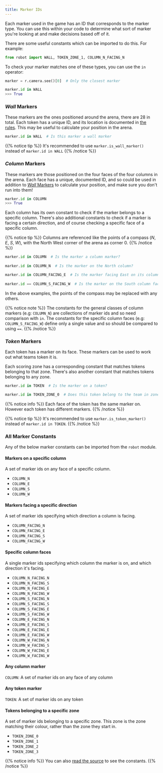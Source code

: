 ```yaml
---
title: Marker IDs
---
```


Each marker used in the game has an ID that corresponds to the marker type. You can use this within your code to determine what sort of marker you're looking at and make decisions based off of it.

There are some useful constants which can be imported to do this. For example:

```python
from robot import WALL, TOKEN_ZONE_1, COLUMN_N_FACING_N
```

To check your marker matches one of these types, you can use the `in` operator:

```python
marker = r.camera.see()[0]  # Only the closest marker

marker.id in WALL
>>> True 
```

### _Wall_ Markers
These markers are the ones positioned around the arena, there are 28 in total. Each token has a unique ID, and its location is documented in [the rules](/rules). This may be useful to calculate your position in the arena.

```python
marker.id in WALL  # Is this marker a wall marker
```

{{% notice tip %}}
It's recommended to use `marker.is_wall_marker()` instead of `marker.id in WALL`
{{% /notice %}}


### _Column_ Markers
These markers are those positioned on the four faces of the four columns in the arena. Each face has a unique, documented ID, and so could be used in addition to [_Wall_ Markers](#wall-markers) to calculate your position, and make sure you don't run into them!

```python
marker.id in COLUMN
>>> True
```

Each column has its own constant to check if the marker belongs to a specific column. There's also additional constants to check if a marker is facing a certain direction, and of course checking a specific face of a specific column.

{{% notice tip %}}
Columns are referenced like the points of a compass (_N_, _E_, _S_, _W_), with the North West corner of the arena as corner 0.
{{% /notice %}}

```python
marker.id in COLUMN  # Is the marker a column marker?
 
marker.id in COLUMN_N  # Is the marker on the North column? 

marker.id in COLUMN_FACING_E  # Is the marker facing East on its column?
 
marker.id == COLUMN_S_FACING_W  # Is the marker on the South column facing West?
```

In the above examples, the points of the compass may be replaced with any others. 

{{% notice note %}}
The constants for the general classes of column markers (e.g: `COLUMN_N`) are collections of marker ids and so need comparison with `in`. The constants for the specific column faces (e.g: `COLUMN_S_FACING_W`) define only a single value and so should be compared to using `==`.
{{% /notice %}}

### _Token_ Markers
Each token has a marker on its face. These markers can be used to work out what teams token it is.

Each scoring zone has a corresponding constant that matches tokens belonging to that zone. There's also another constant that matches tokens belonging to any zone.

```python
marker.id in TOKEN  # Is the marker on a token?

marker.id in TOKEN_ZONE_0  # Does this token belong to the team in zone 0?
```

{{% notice info %}}
Each face of the token has the same marker on. However each token has different markers.
{{% /notice %}}

{{% notice tip %}}
It's recommended to use `marker.is_token_marker()` instead of `marker.id in TOKEN`.
{{% /notice %}}

### All Marker Constants
Any of the below marker constants can be imported from the `robot` module.

#### Markers on a specific column
A set of marker ids on any face of a specific column.

- `COLUMN_N`
- `COLUMN_E`
- `COLUMN_S`
- `COLUMN_W`

#### Markers facing a specific direction
A set of marker ids specifying which direction a column is facing.

- `COLUMN_FACING_N`
- `COLUMN_FACING_E`
- `COLUMN_FACING_S`
- `COLUMN_FACING_W`
 
#### Specific column faces
A single marker ids specifying which column the marker is on, and which direction it's facing. 

- `COLUMN_N_FACING_N`
- `COLUMN_N_FACING_S`
- `COLUMN_N_FACING_E`
- `COLUMN_N_FACING_W`
- `COLUMN_S_FACING_N`
- `COLUMN_S_FACING_S`
- `COLUMN_S_FACING_E`
- `COLUMN_S_FACING_W`
- `COLUMN_E_FACING_N`
- `COLUMN_E_FACING_S`
- `COLUMN_E_FACING_E`
- `COLUMN_E_FACING_W`
- `COLUMN_W_FACING_N`
- `COLUMN_W_FACING_S`
- `COLUMN_W_FACING_E`
- `COLUMN_W_FACING_W`

#### Any column marker
`COLUMN`: A set of marker ids on any face of any column

#### Any token marker
`TOKEN`: A set of marker ids on any token

#### Tokens belonging to a specific zone
A set of marker ids belonging to a specific zone. This zone is the zone matching their colour, rather than the zone they start in.

- `TOKEN_ZONE_0`
- `TOKEN_ZONE_1`
- `TOKEN_ZONE_2`
- `TOKEN_ZONE_3`

{{% notice info %}}
You can also [read the source](https://github.com/sourcebots/robot-api/blob/master/robot/game_specific.py) to see the constants. 
{{% /notice %}}
